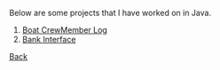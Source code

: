 Below are some projects that I have worked on in Java. 

1. [Boat CrewMember Log](BoatProject.md)
2. [Bank Interface](BankInterface.md)

[Back](index.md)
